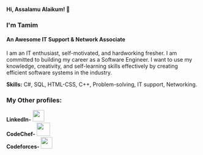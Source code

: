 #### Hi, Assalamu Alaikum! 👋 
### I'm Tamim
#### An Awesome IT Support & Network Associate

I am an IT enthusiast, self-motivated, and hardworking fresher. I am committed to building my career as a Software Engineer. I want to use my knowledge, creativity, and self-learning skills effectively by creating efficient software systems in the industry.

<b>Skills:</b> C#, SQL, HTML-CSS, C++, Problem-solving, IT support, Networking. 

### My Other profiles: 
<b>LinkedIn-</b> [<img src='https://cdn-icons-png.flaticon.com/512/174/174857.png' height='30'>](https://www.linkedin.com/in/asmtamim/) </br>
<b>CodeChef-</b> [<img src='https://cdn.codechef.com/sites/all/themes/abessive/cc-logo.png' height='35'>](https://www.codechef.com/users/asmtamim) </br>
<b>Codeforces-</b> [<img src='https://codeforces.com/predownloaded/09/d5/09d515849719f4bf8642ee12bc840cab1f4c5d7d.png' height='30'>](https://codeforces.com/profile/asmtamim) </br>
